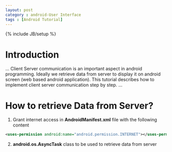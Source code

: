 ```yaml
---
layout: post
category : android-User Interface
tags : [Android Tutorial]
---
```

{% include JB/setup %}

# Introduction
... Client Server communication is an important aspect in android programming. Ideally we retrieve data from server to display it on android screen (web based android application). This tutorial describes how to implement client server communication step by step. 
...
# How to retrieve Data from Server?
1. Grant internet access in **AndroidManifest.xml** file with the following content
```xml
<uses-permission android:name="android.permission.INTERNET"></uses-permission>
```
2. **android.os.AsyncTask** class to be used to retrieve data from server
